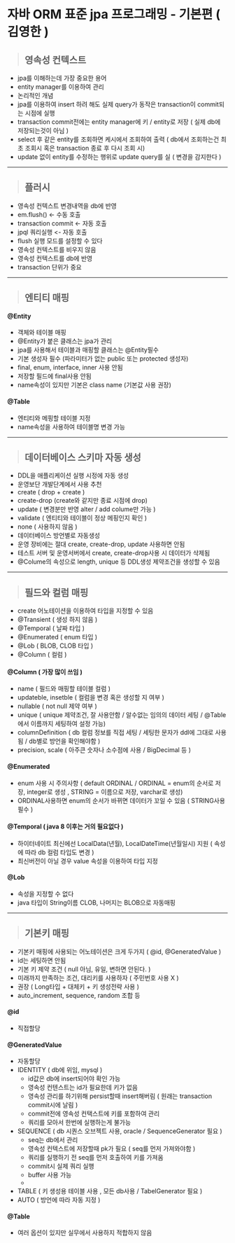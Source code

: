 
# 자바 ORM 표준 jpa 프로그래밍 - 기본편 ( 김영한 )
>## 영속성 컨텍스트
- jpa를 이해하는데 가장 중요한 용어
- entity manager를 이용하여 관리
- 논리적인 개념
- jpa를 이용하여 insert 하려 해도 실제 query가 동작은 transaction이 commit되는 시점에 실행
- transaction commit전에는 entity manager에 키 / entity로 저장 ( 실제 db에 저장되는것이 아님 )
- select 후 같은 entity를 조회하면 케시에서 조회하여 출력 ( db에서 조회하는건 최초 조회시 혹은 transaction 종료 후 다시 조회 시)
- update 없이 entity를 수정하는 행위로 update query를 실 ( 변경을 감지한다 )
***
>## 플러시
- 영속성 컨텍스트 변경내역을 db에 반영
- em.flush() <- 수동 호출
- transaction commit <- 자동 호출
- jpql 쿼리실행 <- 자동 호출
- flush 실행 모드를 설정할 수 있다
- 영속성 컨텍스트를 비우지 않음
- 영속성 컨텍스트를 db에 반영
- transaction 단위가 중요
***
>## 엔티티 매핑
#### @Entity
- 객체와 테이블 매핑
- @Entity가 붙은 클래스는 jpa가 관리
- jpa를 사용해서 테이블과 매핑할 클래스는 @Entity필수
- 기본 생성자 필수 (파라미터가 없는 public 또는 protected 생성자)
- final, enum, interface, inner 사용 안됨
- 저장할 필드에 final사용 안됨
- name속성이 있지만 기본은 class name (기본값 사용 권장)

#### @Table
- 엔티티와 메핑할 테이블 지정
- name속성을 사용하여 테이블명 변경 가능
***
>## 데이터베이스 스키마 자동 생성
- DDL을 애플리케이션 실행 시정에 자동 생성
- 운영보단 개발단계에서 사용 추천
- create ( drop + create )
- create-drop (create와 같지만 종료 시점에 drop)
- update ( 변경분만 반영 alter / add colume만 가능 )
- validate ( 엔티티와 테이블이 정상 메핑인지 확인 )  
- none ( 사용하지 않음 )
- 데이터베이스 방언별로 자동생성
- 운영 장비에는 절대 create, create-drop, update 사용하면 안됨
- 테스트 서버 및 운영서버에서 create, create-drop사용 시 데이터가 삭제됨
- @Colume의 속성으로 length, unique 등 DDL생성 제약조건을 생성할 수 있음 
***
>## 필드와 컬럼 매핑
- create 어노테이션을 이용하여 타입을 지정할 수 있음
- @Transient ( 생성 하지 않음 )
- @Temporal ( 날짜 타입 )
- @Enumerated ( enum 타입 )
- @Lob ( BLOB, CLOB 타입 )
- @Column ( 컬럼 )
#### @Column ( 가장 많이 쓰임 )
- name ( 필드와 매핑할 테이블 컬럼 )
- updateble, insetble ( 컬럼을 변경 혹은 생성할 지 여부 )
- nullable ( not null 제약 여부 )
- unique ( unique 제약조건, 잘 사용안함 / 알수없는 임의의 데이터 세팅 / @Table에서 이름까지 세팅하여 설정 가능)
- columnDefinition ( db 컬럼 정보를 직접 세팅 / 세팅한 문자가 ddl에 그대로 사용됨 / db별로 방언을 확인해야함 )
- precision, scale ( 아주큰 숫자나 소수점에 사용 / BigDecimal 등 )
#### @Enumerated
- enum 사용 시 주의사항 ( default ORDINAL / ORDINAL = enum의 순서로 저장, integer로 생성 , STRING = 이름으로 저장, varchar로 생성)
- ORDINAL사용하면 enum의 순서가 바뀌면 데이터가 꼬일 수 있음 ( STRING사용 필수 )
#### @Temporal ( java 8 이후는 거의 필요없다 )
- 하이터네이트 최신에선 LocalData(년월), LocalDateTime(년월일시) 지원 ( 속성에 따라 db 컬럼 타입도 변경 )
- 최신버전이 아닐 경우 value 속성을 이용하여 타입 지정
#### @Lob
- 속성을 지정할 수 없다
- java 타입이 String이름 CLOB, 나머지는 BLOB으로 자동매핑
***
>## 기본키 매핑
- 기본키 매핑에 사용되는 어노테이션은 크게 두가지 ( @id, @GeneratedValue )
- id는 세팅하면 안됨
- 기본 키 제약 조건 ( null 아님, 유일, 변하면 안된다. )
- 미래까지 만족하는 조건, 대리키를 사용하자 ( 주민번호 사용 X )
- 권장 ( Long타입 + 대체키 + 키 생성전략 사용 )
- auto_increment, sequence, random 조합 등
#### @id
- 직접할당
#### @GeneratedValue
- 자동할당
- IDENTITY ( db에 위임, mysql )
    - id값은 db에 insert되어야 확인 가능
    - 영속성 컨텐스트는 id가 필요한데 키가 없음
    - 영속성 관리를 하기위해 persist할때 insert해버림 ( 원래는 transaction commit시에 날림 )
    - commit전에 영속성 컨택스트에 키를 포함하여 관리
    - 쿼리를 모아서 한번에 실행하는게 불가능
- SEQUENCE ( db 시퀀스 오브젝트 사용, oracle / SequenceGenerator 필요 )
    - seq는 db에서 관리
    - 영속성 컨텍스트에 저장할때 pk가 필요 ( seq를 먼저 가져와야함 )
    - 쿼리를 실행하기 전 seq를 먼저 호출하여 키를 가져옴
    - commit시 실제 쿼리 실행
    - buffer 사용 가능
    - 
- TABLE ( 키 생성용 테이블 사용 , 모든 db사용 / TabelGenerator 필요 )
- AUTO ( 방언에 따라 자동 지정 )
#### @Table
- 여러 옵션이 있지만 실무에서 사용하지 적합하지 않음
